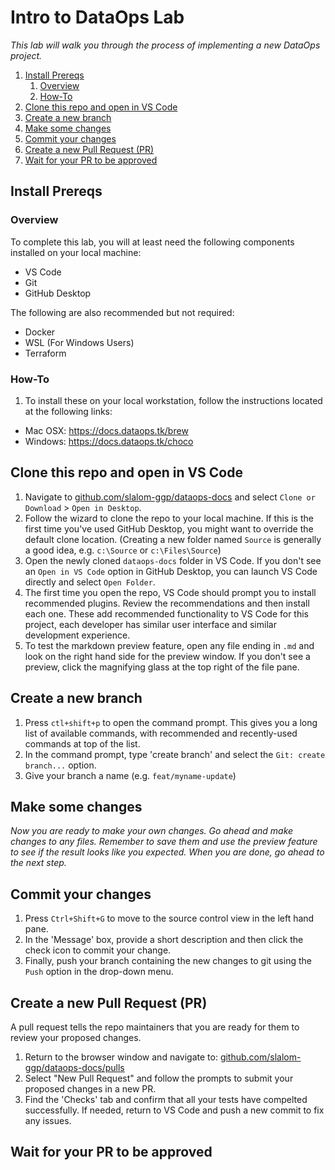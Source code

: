 # Intro to DataOps Lab

_This lab will walk you through the process of implementing a new DataOps project._

1. [Install Prereqs](#install-prereqs)
   1. [Overview](#overview)
   2. [How-To](#how-to)
2. [Clone this repo and open in VS Code](#clone-this-repo-and-open-in-vs-code)
3. [Create a new branch](#create-a-new-branch)
4. [Make some changes](#make-some-changes)
5. [Commit your changes](#commit-your-changes)
6. [Create a new Pull Request (PR)](#create-a-new-pull-request-pr)
7. [Wait for your PR to be approved](#wait-for-your-pr-to-be-approved)

## Install Prereqs

### Overview

To complete this lab, you will at least need the following components installed on your local machine:

- VS Code
- Git
- GitHub Desktop

The following are also recommended but not required:

- Docker
- WSL (For Windows Users)
- Terraform

### How-To

1. To install these on your local workstation, follow the instructions located at the following links:

- Mac OSX: https://docs.dataops.tk/brew
- Windows: https://docs.dataops.tk/choco

## Clone this repo and open in VS Code

1. Navigate to [github.com/slalom-ggp/dataops-docs](https://github.com/slalom-ggp/dataops-docs) and select `Clone or Download` > `Open in Desktop`.
2. Follow the wizard to clone the repo to your local machine. If this is the first time you've used GitHub Desktop, you might want to override the default clone location. (Creating a new folder named `Source` is generally a good idea, e.g. `c:\Source` or `c:\Files\Source`)
3. Open the newly cloned `dataops-docs` folder in VS Code. If you don't see an `Open in VS Code` option in GitHub Desktop, you can launch VS Code directly and select `Open Folder`.
4. The first time you open the repo, VS Code should prompt you to install recommended plugins. Review the recommendations and then install each one. These add recommended functionality to VS Code for this project, each developer has similar user interface and similar development experience.
5. To test the markdown preview feature, open any file ending in `.md` and look on the right hand side for the preview window. If you don't see a preview, click the magnifying glass at the top right of the file pane.

## Create a new branch

1. Press `ctl+shift+p` to open the command prompt. This gives you a long list of available commands, with recommended and recently-used commands at top of the list.
2. In the command prompt, type 'create branch' and select the `Git: create branch...` option.
3. Give your branch a name (e.g. `feat/myname-update`)

## Make some changes

_Now you are ready to make your own changes. Go ahead and make changes to any files. Remember to save them and use the preview feature to see if the result looks like you expected. When you are done, go ahead to the next step._

## Commit your changes

1. Press `Ctrl+Shift+G` to move to the source control view in the left hand pane.
2. In the 'Message' box, provide a short description and then click the check icon to commit your change.
3. Finally, push your branch containing the new changes to git using the `Push` option in the drop-down menu.

## Create a new Pull Request (PR)

A pull request tells the repo maintainers that you are ready for them to review your proposed changes.

1. Return to the browser window and navigate to: [github.com/slalom-ggp/dataops-docs/pulls](https://github.com/slalom-ggp/dataops-docs/pulls)
2. Select "New Pull Request" and follow the prompts to submit your proposed changes in a new PR.
3. Find the 'Checks' tab and confirm that all your tests have compelted successfully. If needed, return to VS Code and push a new commit to fix any issues.

## Wait for your PR to be approved

